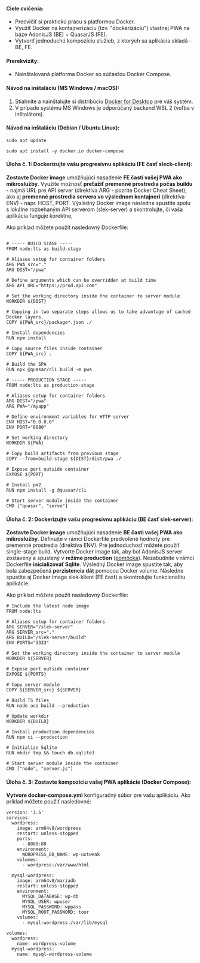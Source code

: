 #### Ciele cvičenia:
- Precvičiť si praktickú prácu s platformou Docker.
- Využiť Docker na kontajnerizáciu (tzv. "dockerizáciu") vlastnej PWA na báze AdonisJS (BE) + QuasarJS (FE).
- Vytvoriť jednoduchú kompozíciu služieb, z ktorých sa aplikácia skladá - BE, FE.

#### Prerekvizity:
- Nainštalovaná platforma Docker so súčasťou Docker Compose.

#### Návod na inštaláciu (MS Windows / macOS):
1. Stiahnite a nainštalujte si distribúciu [Docker for Desktop](https://www.docker.com/products/docker-desktop/) pre váš systém.
2. V prípade systému MS Windows je odporúčaný backend WSL 2 (voľba v inštalátore).

#### Návod na inštaláciu (Debian / Ubuntu Linux):
```
sudo apt update
```
```
sudo apt install -y docker.io docker-compose
```
#### Úloha č. 1: Dockerizujte vašu progresívnu aplikáciu (FE časť sleck-client):
**Zostavte Docker image** umožňujúci nasadenie **FE časti vašej PWA ako mikroslužby**. Využite možnosť **preťažiť premenné prostredia počas buildu** - najmä URL pre API server (direktíva ARG - pozrite Docker Cheat Sheet), ako aj **premenné prostredia servera vo výslednom kontajneri** (direktíva ENV) - napr. HOST, PORT. Výsledný Docker image následne spustite spolu s lokálne rozbehaným API serverom (slek-server) a skontrolujte, či vaša aplikácia funguje korektne,

Ako príklad môžete použít nasledovný Dockerfile:
```

# ----- BUILD STAGE -----
FROM node:lts as build-stage

# Aliases setup for container folders
ARG PWA_src="."
ARG DIST="/pwa"

# Define arguments which can be overridden at build time
ARG API_URL="https://prod.api.com"

# Set the working directory inside the container to server module
WORKDIR ${DIST}

# Copying in two separate steps allows us to take advantage of cached Docker layers.
COPY ${PWA_src}/package*.json ./

# Install dependencies
RUN npm install

# Copy source files inside container
COPY ${PWA_src} .

# Build the SPA
RUN npx @quasar/cli build -m pwa

# ----- PRODUCTION STAGE -----
FROM node:lts as production-stage

# Aliases setup for container folders
ARG DIST="/pwa"
ARG PWA="/myapp"

# Define environment variables for HTTP server
ENV HOST="0.0.0.0"
ENV PORT="8080"

# Set working directory
WORKDIR ${PWA}

# Copy build artifacts from previous stage
COPY --from=build-stage ${DIST}/dist/pwa ./

# Expose port outside container
EXPOSE ${PORT}

# Install pm2
RUN npm install -g @quasar/cli

# Start server module inside the container
CMD ["quasar", "serve"]

```

#### Úloha č. 2: Dockerizujte vašu progresívnu aplikáciu (BE časť slek-server):
**Zostavte Docker image** umožňujúci nasadenie **BE časti vašej PWA ako mikroslužby**. Definujte v rámci Dockerfile predvolené hodnoty pre premenné prostredia (direktíva ENV). Pre jednoduchosť môžete použíť single-stage build. Vytvorte Docker image tak, aby bol AdonisJS server zostavený a spustený v **režime production** ([pomôcka](https://docs.adonisjs.com/guides/deployment#compiling-typescript-to-javascript)). Nezabudnite v rámci Dockerfile **inicializovať Sqlite**. Výsledný Docker image spustite tak, aby bola zabezpečená **perzistencia dát** pomocou Docker volume. Následne spustite aj Docker image slek-klient (FE časť) a skontrolujte funkcionalitu aplikácie.

Ako príklad môžete použít nasledovný Dockerfile:
```
# Include the latest node image
FROM node:lts

# Aliases setup for container folders
ARG SERVER="/slek-server"
ARG SERVER_src="."
ARG BUILD="/slek-server/build"
ENV PORTS="3333"

# Set the working directory inside the container to server module
WORKDIR ${SERVER}

# Expose port outside container
EXPOSE ${PORTS}

# Copy server module
COPY ${SERVER_src} ${SERVER}

# Build TS files
RUN node ace build --production

# Update workdir
WORKDIR ${BUILD}

# Install production dependencies
RUN npm ci --production

# Initialize Sqlite
RUN mkdir tmp && touch db.sqlite3

# Start server module inside the container
CMD ["node", "server.js"]
```

#### Úloha č. 3: Zostavte kompozíciu vašej PWA aplikácie (Docker Compose):
**Vytvore docker-compose.yml** konfiguračný súbor pre vašu aplikáciu. Ako príklad môžete použiť nasledovné:
```
version: '3.5'
services:
  wordpress:
    image: arm64v8/wordpress
    restart: unless-stopped
    ports:
      - 8080:80
    environment:
      WORDPRESS_DB_NAME: wp-uxtweak
    volumes:
      - wordpress:/var/www/html

  mysql-wordpress:
    image: arm64v8/mariadb
    restart: unless-stopped
    environment:
      MYSQL_DATABASE: wp-db
      MYSQL_USER: wpuser
      MYSQL_PASSWORD: wppass
      MYSQL_ROOT_PASSWORD: toor
    volumes:
      - mysql-wordpress:/var/lib/mysql

volumes:
  wordpress:
    name: wordpress-volume
  mysql-wordpress:
    name: mysql-wordpress-volume
```